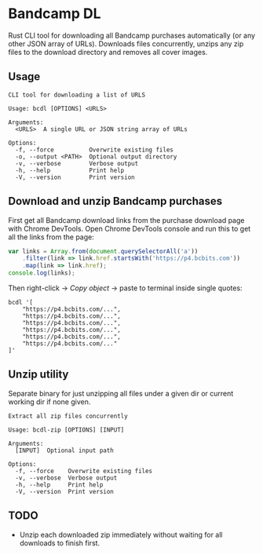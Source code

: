 # Bandcamp DL

Rust CLI tool for downloading all Bandcamp purchases automatically (or any other JSON array of URLs).
Downloads files concurrently, unzips any zip files to the download directory and removes all cover images.

## Usage

```console
CLI tool for downloading a list of URLS

Usage: bcdl [OPTIONS] <URLS>

Arguments:
  <URLS>  A single URL or JSON string array of URLs

Options:
  -f, --force          Overwrite existing files
  -o, --output <PATH>  Optional output directory
  -v, --verbose        Verbose output
  -h, --help           Print help
  -V, --version        Print version
```

## Download and unzip Bandcamp purchases

First get all Bandcamp download links from the purchase download page with Chrome DevTools.
Open Chrome DevTools console and run this to get all the links from the page:

```javascript
var links = Array.from(document.querySelectorAll('a'))
    .filter(link => link.href.startsWith('https://p4.bcbits.com'))
    .map(link => link.href);
console.log(links);
```

Then right-click -> _Copy object_ -> paste to terminal inside single quotes:

```shell
bcdl '[
    "https://p4.bcbits.com/...",
    "https://p4.bcbits.com/...",
    "https://p4.bcbits.com/...",
    "https://p4.bcbits.com/...",
    "https://p4.bcbits.com/...",
    "https://p4.bcbits.com/..."
]'
```

## Unzip utility

Separate binary for just unzipping all files under a given dir or current working dir if none given.

```console
Extract all zip files concurrently

Usage: bcdl-zip [OPTIONS] [INPUT]

Arguments:
  [INPUT]  Optional input path

Options:
  -f, --force    Overwrite existing files
  -v, --verbose  Verbose output
  -h, --help     Print help
  -V, --version  Print version
```

## TODO

- Unzip each downloaded zip immediately without waiting for all downloads to finish first.
